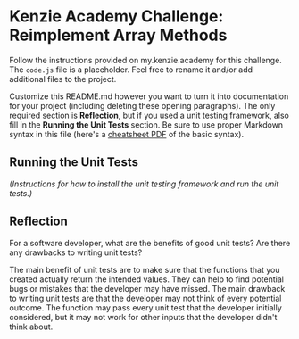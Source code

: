 # Kenzie Academy Challenge: Reimplement Array Methods

Follow the instructions provided on my.kenzie.academy for this challenge. The `code.js` file is a placeholder. Feel free to rename it and/or add additional files to the project.

Customize this README.md however you want to turn it into documentation for your project (including deleting these opening paragraphs). The only required section is **Reflection**, but if you used a unit testing framework, also fill in the **Running the Unit Tests** section. Be sure to use proper Markdown syntax in this file (here's a [cheatsheet PDF](https://guides.github.com/pdfs/markdown-cheatsheet-online.pdf) of the basic syntax).

## Running the Unit Tests

_(Instructions for how to install the unit testing framework and run the unit tests.)_

## Reflection

For a software developer, what are the benefits of good unit tests? Are there any drawbacks to writing unit tests?

The main benefit of unit tests are to make sure that the functions that you created actually return the intended values. They can help to find potential bugs or mistakes that the developer may have missed. The main drawback to writing unit tests are that the developer may not think of every potential outcome. The function may pass every unit test that the developer initially considered, but it may not work for other inputs that the developer didn't think about.